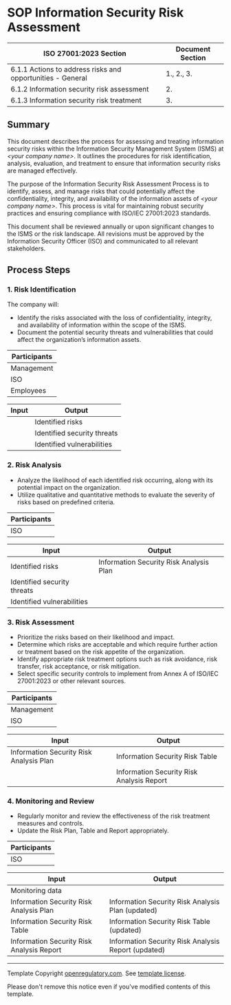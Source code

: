 # SOP Information Security Risk Assessment

| ISO 27001:2023 Section                                     | Document Section |
|------------------------------------------------------------|------------------|
| 6.1.1 Actions to address risks and opportunities - General | 1., 2., 3.       |
| 6.1.2 Information security risk assessment                 | 2.               |
| 6.1.3 Information security risk treatment                  | 3.               |

## Summary

This document describes the process for assessing and treating information security risks within the
Information Security Management System (ISMS) at *\<your company name\>*. It outlines the procedures for risk
identification, analysis, evaluation, and treatment to ensure that information security risks are managed
effectively.

The purpose of the Information Security Risk Assessment Process is to identify, assess, and manage risks that
could potentially affect the confidentiality, integrity, and availability of the information assets of *\<your
company name\>*. This process is vital for maintaining robust security practices and ensuring compliance with
ISO/IEC 27001:2023 standards.

This document shall be reviewed annually or upon significant changes to the ISMS or the risk landscape. All
revisions must be approved by the Information Security Officer (ISO) and communicated to all relevant
stakeholders.

## Process Steps

### 1. Risk Identification

The company will:

* Identify the risks associated with the loss of confidentiality, integrity, and availability of information
  within the scope of the ISMS.
* Document the potential security threats and vulnerabilities that could affect the organization’s information
  assets.

| Participants |
|--------------|
| Management   |
| ISO          |
| Employees    |

| Input | Output                      |
|-------|-----------------------------|
|       | Identified risks            |
|       | Identified security threats |
|       | Identified vulnerabilities  |

### 2. Risk Analysis

* Analyze the likelihood of each identified risk occurring, along with its potential impact on the
  organization.
* Utilize qualitative and quantitative methods to evaluate the severity of risks based on predefined criteria.

| Participants         |
|----------------------|
| ISO                  |

| Input                       | Output                                  |
|-----------------------------|-----------------------------------------|
| Identified risks            | Information Security Risk Analysis Plan |
| Identified security threats |                                         |
| Identified vulnerabilities  |                                         |

### 3. Risk Assessment

* Prioritize the risks based on their likelihood and impact.
* Determine which risks are acceptable and which require further action or treatment based on the risk
  appetite of the organization.
* Identify appropriate risk treatment options such as risk avoidance, risk transfer, risk acceptance, or risk
  mitigation.
* Select specific security controls to implement from Annex A of ISO/IEC 27001:2023 or other relevant sources.

| Participants |
|--------------|
| Management   |
| ISO          |

| Input                                   | Output                                    |
|-----------------------------------------|-------------------------------------------|
| Information Security Risk Analysis Plan | Information Security Risk Table           |
|                                         | Information Security Risk Analysis Report |

### 4. Monitoring and Review

* Regularly monitor and review the effectiveness of the risk treatment measures and controls.
* Update the Risk Plan, Table and Report appropriately.

| Participants |
|--------------|
| ISO          |

| Input                                     | Output                                              |
|-------------------------------------------|-----------------------------------------------------|
| Monitoring data                           |                                                     |
| Information Security Risk Analysis Plan   | Information Security Risk Analysis Plan (updated)   |
| Information Security Risk Table           | Information Security Risk Table (updated)           |
| Information Security Risk Analysis Report | Information Security Risk Analysis Report (updated) |

---

Template Copyright [openregulatory.com](https://openregulatory.com). See [template
license](https://openregulatory.com/template-license).

Please don't remove this notice even if you've modified contents of this template.
